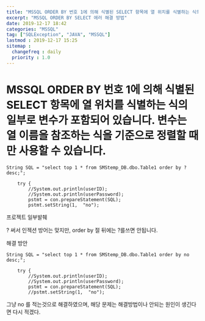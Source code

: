 ```yaml
---
title: "MSSQL ORDER BY 번호 1에 의해 식별된 SELECT 항목에 열 위치를 식별하는 식의 일부로 변수가 포함되어 있습니다. 변수는 열 이름을 참조하는 식을 기준으로 정렬할 때만 사용할 수 있습니다."
excerpt: "MSSQL ORDER BY SELECT 에러 해결 방법"
date: 2019-12-17 18:42
categories: "MSSQL"
tag: ["SQLException", "JAVA", "MSSQL"]
lastmod : 2019-12-17 15:25
sitemap :
  changefreq : daily
  priority : 1.0
---
```


# MSSQL ORDER BY 번호 1에 의해 식별된 SELECT 항목에 열 위치를 식별하는 식의 일부로 변수가 포함되어 있습니다. 변수는 열 이름을 참조하는 식을 기준으로 정렬할 때만 사용할 수 있습니다.


    String SQL = "select top 1 * from SMStemp_DB.dbo.Table1 order by ? desc;";
		
		try {
			//System.out.println(userID);
			//System.out.println(userPassword);
			pstmt = con.prepareStatement(SQL);
			pstmt.setString(1,  "no");



프로젝트 일부발췌

? 써서 인젝션 방어는 맞지만, order by 절 뒤에는 ?를쓰면 안됩니다.

해결 방안


    String SQL = "select top 1 * from SMStemp_DB.dbo.Table1 order by no desc;";
		
		try {
			//System.out.println(userID);
			//System.out.println(userPassword);
			pstmt = con.prepareStatement(SQL);
			//pstmt.setString(1,  "no");



그냥 no 를 적는것으로 해결하였으며, 해당 문제는 해결방법이나 안되는 원인이 생긴다면 다시 적겠다.

